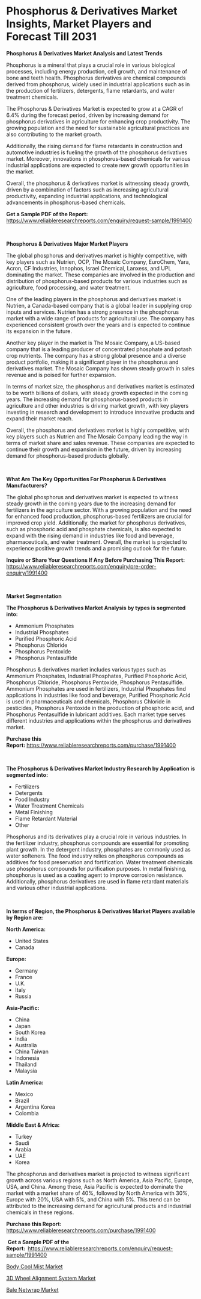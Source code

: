 <p><h1>Phosphorus & Derivatives Market Insights, Market Players and Forecast Till 2031</h1></p><p><strong>Phosphorus & Derivatives Market Analysis and Latest Trends</strong></p>
<p><p>Phosphorus is a mineral that plays a crucial role in various biological processes, including energy production, cell growth, and maintenance of bone and teeth health. Phosphorus derivatives are chemical compounds derived from phosphorus, widely used in industrial applications such as in the production of fertilizers, detergents, flame retardants, and water treatment chemicals.</p><p>The Phosphorus & Derivatives Market is expected to grow at a CAGR of 6.4% during the forecast period, driven by increasing demand for phosphorus derivatives in agriculture for enhancing crop productivity. The growing population and the need for sustainable agricultural practices are also contributing to the market growth.</p><p>Additionally, the rising demand for flame retardants in construction and automotive industries is fueling the growth of the phosphorus derivatives market. Moreover, innovations in phosphorus-based chemicals for various industrial applications are expected to create new growth opportunities in the market.</p><p>Overall, the phosphorus & derivatives market is witnessing steady growth, driven by a combination of factors such as increasing agricultural productivity, expanding industrial applications, and technological advancements in phosphorus-based chemicals.</p></p>
<p><strong>Get a Sample PDF of the Report:&nbsp;</strong> <a href="https://www.reliableresearchreports.com/enquiry/request-sample/1991400">https://www.reliableresearchreports.com/enquiry/request-sample/1991400</a></p>
<p>&nbsp;</p>
<p><strong>Phosphorus & Derivatives Major Market Players</strong></p>
<p><p>The global phosphorus and derivatives market is highly competitive, with key players such as Nutrien, OCP, The Mosaic Company, EuroChem, Yara, Acron, CF Industries, Innophos, Israel Chemical, Lanxess, and UPL dominating the market. These companies are involved in the production and distribution of phosphorus-based products for various industries such as agriculture, food processing, and water treatment.</p><p>One of the leading players in the phosphorus and derivatives market is Nutrien, a Canada-based company that is a global leader in supplying crop inputs and services. Nutrien has a strong presence in the phosphorus market with a wide range of products for agricultural use. The company has experienced consistent growth over the years and is expected to continue its expansion in the future.</p><p>Another key player in the market is The Mosaic Company, a US-based company that is a leading producer of concentrated phosphate and potash crop nutrients. The company has a strong global presence and a diverse product portfolio, making it a significant player in the phosphorus and derivatives market. The Mosaic Company has shown steady growth in sales revenue and is poised for further expansion.</p><p>In terms of market size, the phosphorus and derivatives market is estimated to be worth billions of dollars, with steady growth expected in the coming years. The increasing demand for phosphorus-based products in agriculture and other industries is driving market growth, with key players investing in research and development to introduce innovative products and expand their market reach.</p><p>Overall, the phosphorus and derivatives market is highly competitive, with key players such as Nutrien and The Mosaic Company leading the way in terms of market share and sales revenue. These companies are expected to continue their growth and expansion in the future, driven by increasing demand for phosphorus-based products globally.</p></p>
<p>&nbsp;</p>
<p><strong>What Are The Key Opportunities For Phosphorus & Derivatives Manufacturers?</strong></p>
<p><p>The global phosphorus and derivatives market is expected to witness steady growth in the coming years due to the increasing demand for fertilizers in the agriculture sector. With a growing population and the need for enhanced food production, phosphorus-based fertilizers are crucial for improved crop yield. Additionally, the market for phosphorus derivatives, such as phosphoric acid and phosphate chemicals, is also expected to expand with the rising demand in industries like food and beverage, pharmaceuticals, and water treatment. Overall, the market is projected to experience positive growth trends and a promising outlook for the future.</p></p>
<p><strong>Inquire or Share Your Questions If Any Before Purchasing This Report:</strong> <a href="https://www.reliableresearchreports.com/enquiry/pre-order-enquiry/1991400">https://www.reliableresearchreports.com/enquiry/pre-order-enquiry/1991400</a></p>
<p>&nbsp;</p>
<p><strong>Market Segmentation</strong></p>
<p><strong>The Phosphorus & Derivatives Market Analysis by types is segmented into:</strong></p>
<p><ul><li>Ammonium Phosphates</li><li>Industrial Phosphates</li><li>Purified Phosphoric Acid</li><li>Phosphorus Chloride</li><li>Phosphorus Pentoxide</li><li>Phosphorus Pentasulfide</li></ul></p>
<p><p>Phosphorus & derivatives market includes various types such as Ammonium Phosphates, Industrial Phosphates, Purified Phosphoric Acid, Phosphorus Chloride, Phosphorus Pentoxide, Phosphorus Pentasulfide. Ammonium Phosphates are used in fertilizers, Industrial Phosphates find applications in industries like food and beverage, Purified Phosphoric Acid is used in pharmaceuticals and chemicals, Phosphorus Chloride in pesticides, Phosphorus Pentoxide in the production of phosphoric acid, and Phosphorus Pentasulfide in lubricant additives. Each market type serves different industries and applications within the phosphorus and derivatives market.</p></p>
<p><strong>Purchase this Report:&nbsp;</strong><a href="https://www.reliableresearchreports.com/purchase/1991400">https://www.reliableresearchreports.com/purchase/1991400</a></p>
<p>&nbsp;</p>
<p><strong>The Phosphorus & Derivatives Market Industry Research by Application is segmented into:</strong></p>
<p><ul><li>Fertilizers</li><li>Detergents</li><li>Food Industry</li><li>Water Treatment Chemicals</li><li>Metal Finishing</li><li>Flame Retardant Material</li><li>Other</li></ul></p>
<p><p>Phosphorus and its derivatives play a crucial role in various industries. In the fertilizer industry, phosphorus compounds are essential for promoting plant growth. In the detergent industry, phosphates are commonly used as water softeners. The food industry relies on phosphorus compounds as additives for food preservation and fortification. Water treatment chemicals use phosphorus compounds for purification purposes. In metal finishing, phosphorus is used as a coating agent to improve corrosion resistance. Additionally, phosphorus derivatives are used in flame retardant materials and various other industrial applications.</p></p>
<p>&nbsp;</p>
<p><strong>In terms of Region, the Phosphorus & Derivatives Market Players available by Region are:</strong></p>
<p>
    <p> <strong> North America: </strong>
        <ul>
            <li>United States</li>
            <li>Canada</li>
        </ul>
        </p> 
    <p> <strong> Europe: </strong>
        <ul>
            <li>Germany</li>
            <li>France</li>
            <li>U.K.</li>
            <li>Italy</li>
            <li>Russia</li>
        </ul>
        </p> 
    <p> <strong> Asia-Pacific: </strong>
        <ul>
            <li>China</li>
            <li>Japan</li>
            <li>South Korea</li>
            <li>India</li>
            <li>Australia</li>
            <li>China Taiwan</li>
            <li>Indonesia</li>
            <li>Thailand</li>
            <li>Malaysia</li>
        </ul>
        </p> 
    <p> <strong> Latin America: </strong>
        <ul>
            <li>Mexico</li>
            <li>Brazil</li>
            <li>Argentina Korea</li>
            <li>Colombia</li>
        </ul>
        </p> 
    <p> <strong> Middle East & Africa: </strong>
        <ul>
            <li>Turkey</li>
            <li>Saudi</li>
            <li>Arabia</li>
            <li>UAE</li>
            <li>Korea</li>
        </ul>
    </p>
    </p>
<p><p>The phosphorus and derivatives market is projected to witness significant growth across various regions such as North America, Asia Pacific, Europe, USA, and China. Among these, Asia Pacific is expected to dominate the market with a market share of 40%, followed by North America with 30%, Europe with 20%, USA with 5%, and China with 5%. This trend can be attributed to the increasing demand for agricultural products and industrial chemicals in these regions.</p></p>
<p><strong>Purchase this Report: </strong><a href="https://www.reliableresearchreports.com/purchase/1991400">https://www.reliableresearchreports.com/purchase/1991400</a></p>
<p>&nbsp;<strong>Get a Sample PDF of the Report:&nbsp;&nbsp;</strong><a href="https://www.reliableresearchreports.com/enquiry/request-sample/1991400">https://www.reliableresearchreports.com/enquiry/request-sample/1991400</a></p>
<p><strong></strong></p>
<p><p><a href="https://view.publitas.com/reportprime-1/body-cool-mist-market-centers-on-aspects-such-as-market-growth-market-share-market-opportunity-and-projected-forecasts-spanning-from-2023-to-2030/">Body Cool Mist Market</a></p><p><a href="https://view.publitas.com/reportprime-1/3d-wheel-alignment-system-market-insights-market-players-and-forecast-till-2030/">3D Wheel Alignment System Market</a></p><p><a href="https://view.publitas.com/reportprime-1/bale-netwrap-market-size-growing-and-forecasted-for-period-from-2023-2030-and-provides-complete-market-analysis-of-this-market/">Bale Netwrap Market</a></p></p>